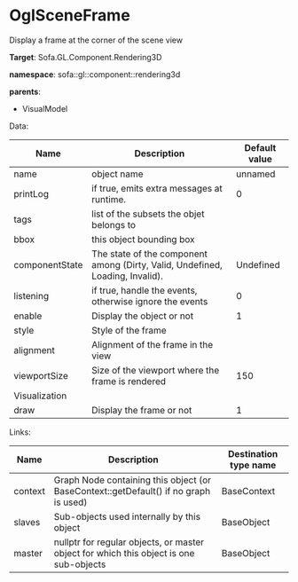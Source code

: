 # OglSceneFrame

Display a frame at the corner of the scene view


__Target__: Sofa.GL.Component.Rendering3D

__namespace__: sofa::gl::component::rendering3d

__parents__:

- VisualModel

Data: 

<table>
    <thead>
        <tr>
            <th>Name</th>
            <th>Description</th>
            <th>Default value</th>
        </tr>
    </thead>
    <tbody>
	<tr>
		<td>name</td>
		<td>
object name
		</td>
		<td>unnamed</td>
	</tr>
	<tr>
		<td>printLog</td>
		<td>
if true, emits extra messages at runtime.
		</td>
		<td>0</td>
	</tr>
	<tr>
		<td>tags</td>
		<td>
list of the subsets the objet belongs to
		</td>
		<td></td>
	</tr>
	<tr>
		<td>bbox</td>
		<td>
this object bounding box
		</td>
		<td></td>
	</tr>
	<tr>
		<td>componentState</td>
		<td>
The state of the component among (Dirty, Valid, Undefined, Loading, Invalid).
		</td>
		<td>Undefined</td>
	</tr>
	<tr>
		<td>listening</td>
		<td>
if true, handle the events, otherwise ignore the events
		</td>
		<td>0</td>
	</tr>
	<tr>
		<td>enable</td>
		<td>
Display the object or not
		</td>
		<td>1</td>
	</tr>
	<tr>
		<td>style</td>
		<td>
Style of the frame
		</td>
		<td></td>
	</tr>
	<tr>
		<td>alignment</td>
		<td>
Alignment of the frame in the view
		</td>
		<td></td>
	</tr>
	<tr>
		<td>viewportSize</td>
		<td>
Size of the viewport where the frame is rendered
		</td>
		<td>150</td>
	</tr>
	<tr>
		<td colspan="3">Visualization</td>
	</tr>
	<tr>
		<td>draw</td>
		<td>
Display the frame or not
		</td>
		<td>1</td>
	</tr>

</tbody>
</table>

Links: 


| Name | Description | Destination type name |
| ---- | ----------- | --------------------- |
|context|Graph Node containing this object (or BaseContext::getDefault() if no graph is used)|BaseContext|
|slaves|Sub-objects used internally by this object|BaseObject|
|master|nullptr for regular objects, or master object for which this object is one sub-objects|BaseObject|

